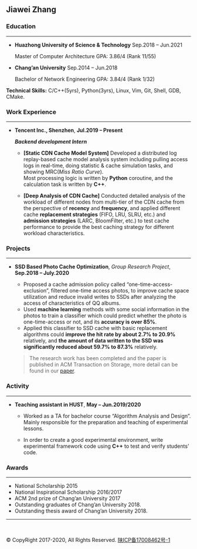 ## Jiawei Zhang

### Education

---

- **Huazhong University of Science & Technology**   Sep.2018 – Jun.2021

  Master of Computer Architecture   GPA: 3.86/4 (Rank 11/55)  

- **Chang’an University**   Sep.2014 – Jun.2018  

  Bachelor of Network Engineering  GPA: 3.84/4 (Rank 1/32)  

**Technical Skills:** C/C++(5yrs), Python(3yrs), Linux, Vim, Git, Shell, GDB, CMake.

### Work Experience

---

- **Tencent Inc., Shenzhen**,   **Jul.2019 – Present**

  ***Backend development Intern***

  - **[Static CDN Cache Model System]**
  Developed a distributed log replay-based cache model analysis system including pulling access logs in real-time, doing statistic & cache simulation tasks, and showing MRC(*Miss Ratio Curve*).  
  Most processing logic is written by **Python** coroutine, and the calculation task is written by **C++**.  
  
  - **[Deep Analysis of CDN Cache]**
  Conducted detailed analysis of the workload of different nodes from multi-tier of the CDN cache from the perspective of **recency** and **frequency**, and applied different cache **replacement strategies** (FIFO, LRU, SLRU, etc.) and **admission strategies** (LARC, BloomFilter, etc.) to test cache performance to provide the best caching strategy for different workload characteristics.


### Projects

---

- **SSD Based Photo Cache Optimization**, *Group Research Project*,   **Sep.2018 – July.2020**

  - Proposed a cache admission policy called “one-time-access-exclusion”, filtered one-time access photos, to improve cache space utilization and reduce invalid writes to SSDs after analyzing the access of characteristics of QQ albums.
  - Used **machine learning** methods with some social information in the photos to train a classifier which could predict whether the photo is one-time-access or not, and its **accuracy is over 85%**.
  - Applied this classifier to SSD cache with basic replacement algorithms could **improve the hit rate by about 2.7% to 20.9%** relatively,  and **the amount of data written to the SSD was significantly reduced about 59.7% to 87.3%** relatively.

  > The research work has been completed and the paper is published in ACM Transaction on Storage, more detail can be found in our [paper](pub/TOS1603-18.pdf).

### Activity

---

- **Teaching assistant in HUST**,   **May – Jun.2019/2020**

  - Worked as a TA for bachelor course “Algorithm Analysis and Design”. Mainly responsible for the preparation and teaching of experimental lessons.

  - In order to create a good experimental environment, write experimental framework code using **C++** to test and verify students’ code.

### Awards

---

- National Scholarship  2015
- National Inspirational Scholarship  2016/2017
- ACM 2nd prize of Chang’an University  2017
- Outstanding graduates of Chang’an University  2018.
- Outstanding thesis award of Chang’an University 2018.

---

<br/>

© CopyRight 2017-2020, All Rights Reserved. [陕ICP备17008462号-1](http://www.beian.miit.gov.cn)

